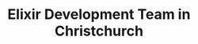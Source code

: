 ---
title: Elixir Development Team in Christchurch
permalink: /landings/locations/christchurch/developer/elixir
technology: Elixir
location: Christchurch
---